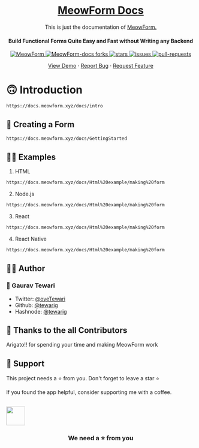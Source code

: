 <p align="center">
  <a href="https://docs.meowform.xyz/">
   <h1 align="center">MeowForm Docs</h1>
  </a>
   <p align="center">This is just the documentation of <a href="https://github.com/tewarig/MeowForm">MeowForm.</a></p>
</p>




<h4 align="center"> Build Functional Forms Quite Easy and Fast without Writing any Backend </h4>

<p align="center">
  <a href="https://github.com/tewarig/MeowForm/blob/master/LICENSE" target="blank">
  <img src="https://img.shields.io/github/license/tewarig/MeowForm?style=flat-square" alt="MeowForm" />
  </a>
  <a href="https://github.com/tewarig/MeowForm-docs/fork" target="blank">
  <img src="https://img.shields.io/github/forks/tewarig/MeowForm-docs?style=flat-square" alt="MeowForm-docs forks"/>
  </a>
  <a href="https://github.com/tewarig/MeowForm-docs/stargazers" target="blank">
  <img src="https://img.shields.io/github/stars/tewarig/MeowForm-docs?style=flat-square" alt=" stars"/>
  </a>
  <a href="https://github.com/tewarig/MeowForm-docs/issues" target="blank">
  <img src="https://img.shields.io/github/issues/tewarig/torii?style=flat-square" alt="issues"/>
  </a>
  <a href="https://github.com/tewarig/MeowForm-docs/pulls" target="blank">
  <img src="https://img.shields.io/github/issues-pr/tewarig/torii?style=flat-square" alt=" pull-requests"/>
  </a>
</p>

<p align="center">
    <a href="https://docs.meowform.xyz/" target="blank">View Demo</a>
    ·
    <a href="https://github.com/tewarig/MeowForm-docs/issues/new/choose">Report Bug</a>
    ·
    <a href="https://github.com/tewarig/MeowForm-docs/issues/new/choose">Request Feature</a>
</p>

# 🙃 Introduction

```bash
https://docs.meowform.xyz/docs/intro
```

## 🤔 Creating a Form 

```bash
https://docs.meowform.xyz/docs/GettingStarted
```

## 🧑‍🏫 Examples 

1. HTML

```bash
https://docs.meowform.xyz/docs/Html%20example/making%20form
```

2. Node.js

```bash
https://docs.meowform.xyz/docs/Html%20example/making%20form
```

3. React

```bash
https://docs.meowform.xyz/docs/Html%20example/making%20form
```

4. React Native

```bash
https://docs.meowform.xyz/docs/Html%20example/making%20form
```

## 👨‍💻 Author

### 👤 Gaurav Tewari

- Twitter: [@oyeTewari](https://twitter.com/oyeTewari)
- Github: [@tewarig](https://github.com/tewarig)
- Hashnode: [@tewarig](https://hashnode.com/@tewarig)

## 💪 Thanks to the all Contributors

Arigato!! for spending your time and making MeowForm work 

## 🙏 Support

This project needs a ⭐️ from you. Don't forget to leave a star ⭐️

If you found the app helpful, consider supporting me with a coffee.

<a href="buymeacoffee.com/tewarig"><img src="https://cdn.buymeacoffee.com/buttons/v2/default-yellow.png" height="50px">
</a>
---

<h3 align="center">
We need a ⭐️ from you
</h3>



